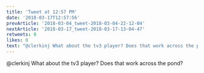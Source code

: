 ```yaml
---
title: 'Tweet at 12:57 PM'
date: '2018-03-17T12:57:56'
prevArticle: '2018-03-04_tweet-2018-03-04-22-12-04'
nextArticle: '2018-03-17_tweet-2018-03-17-13-04-47'
retweets: 0
likes: 0
text: "@clerkinj What about the tv3 player? Does that work across the pond?"
---
```

@clerkinj What about the tv3 player? Does that work across the pond?
